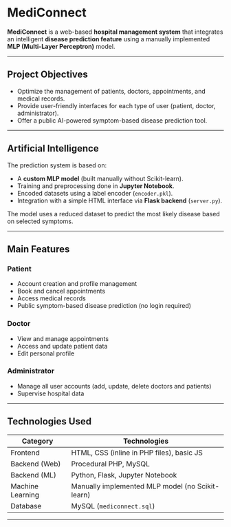 #  MediConnect

**MediConnect** is a web-based **hospital management system** that integrates an intelligent **disease prediction feature** using a manually implemented **MLP (Multi-Layer Perceptron)** model.

---

##  Project Objectives

- Optimize the management of patients, doctors, appointments, and medical records.
- Provide user-friendly interfaces for each type of user (patient, doctor, administrator).
- Offer a public AI-powered symptom-based disease prediction tool.

---

##  Artificial Intelligence

The prediction system is based on:

- A **custom MLP model** (built manually without Scikit-learn).
- Training and preprocessing done in **Jupyter Notebook**.
- Encoded datasets using a label encoder (`encoder.pkl`).
- Integration with a simple HTML interface via **Flask backend** (`server.py`).

The model uses a reduced dataset to predict the most likely disease based on selected symptoms.

---

##  Main Features

### Patient
- Account creation and profile management
- Book and cancel appointments
- Access medical records
- Public symptom-based disease prediction (no login required)

###  Doctor
- View and manage appointments
- Access and update patient data
- Edit personal profile

###  Administrator
- Manage all user accounts (add, update, delete doctors and patients)
- Supervise hospital data

---

##  Technologies Used

| Category         | Technologies                                                   |
|------------------|----------------------------------------------------------------|
| Frontend         | HTML, CSS (inline in PHP files), basic JS                      |
| Backend (Web)    | Procedural PHP, MySQL                                          |
| Backend (ML)     | Python, Flask, Jupyter Notebook                                |
| Machine Learning | Manually implemented MLP model (no Scikit-learn)               |
| Database         | MySQL (`mediconnect.sql`)                                      |

---



